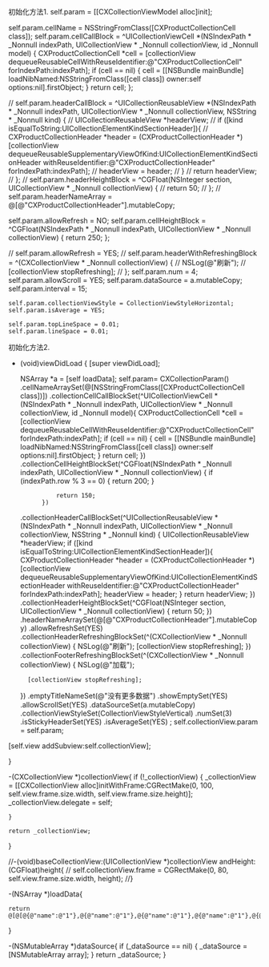 
 初始化方法1.
 self.param = [[CXCollectionViewModel alloc]init];
    
 self.param.cellName = NSStringFromClass([CXProductCollectionCell class]);
 self.param.cellCallBlock = ^UICollectionViewCell *(NSIndexPath * _Nonnull indexPath, UICollectionView * _Nonnull collectionView, id  _Nonnull model) {
        CXProductCollectionCell *cell = [collectionView dequeueReusableCellWithReuseIdentifier:@"CXProductCollectionCell" forIndexPath:indexPath];
            if (cell == nil) {
                cell = [[NSBundle mainBundle] loadNibNamed:NSStringFromClass([cell class]) owner:self options:nil].firstObject;
            }
            return cell;
    };
    
//    self.param.headerCallBlock = ^UICollectionReusableView *(NSIndexPath * _Nonnull indexPath, UICollectionView * _Nonnull collectionView, NSString * _Nonnull kind) {
//        UICollectionReusableView *headerView;
//        if ([kind isEqualToString:UICollectionElementKindSectionHeader]){
//            CXProductCollectionHeader *header = (CXProductCollectionHeader *)[collectionView dequeueReusableSupplementaryViewOfKind:UICollectionElementKindSectionHeader withReuseIdentifier:@"CXProductCollectionHeader" forIndexPath:indexPath];
//              headerView = header;
//         }
//        return headerView;
//    };
//    self.param.headerHeightBlock = ^CGFloat(NSInteger section, UICollectionView * _Nonnull collectionView) {
//        return 50;
//    };
//    self.param.headerNameArray = @[@"CXProductCollectionHeader"].mutableCopy;
    

 self.param.allowRefresh = NO;
    self.param.cellHeightBlock = ^CGFloat(NSIndexPath * _Nonnull indexPath, UICollectionView * _Nonnull collectionView) {
        return 250;
    };

//    self.param.allowRefresh = YES;
//    self.param.headerWithRefreshingBlock = ^(CXCollectionView * _Nonnull collectionView) {
//        NSLog(@"刷新");
//        [collectionView stopRefreshing];
//    };
    self.param.num = 4;
    self.param.allowScroll = YES;
    self.param.dataSource = a.mutableCopy;
    self.param.interval = 15;

    
    
    self.param.collectionViewStyle = CollectionViewStyleHorizontal;
    self.param.isAverage = YES;
    
    self.param.topLineSpace = 0.01;
    self.param.lineSpace = 0.01;
    
    
    
    
    


 初始化方法2.

- (void)viewDidLoad
{
    [super viewDidLoad];
    
    NSArray *a = [self loadData];
    self.param=
    CXCollectionParam()
    .cellNameArraySet(@[NSStringFromClass([CXProductCollectionCell class])])
    .collectionCellCallBlockSet(^UICollectionViewCell *(NSIndexPath * _Nonnull indexPath, UICollectionView * _Nonnull collectionView, id  _Nonnull model){
                CXProductCollectionCell *cell = [collectionView dequeueReusableCellWithReuseIdentifier:@"CXProductCollectionCell" forIndexPath:indexPath];
                    if (cell == nil) {
                        cell = [[NSBundle mainBundle] loadNibNamed:NSStringFromClass([cell class]) owner:self options:nil].firstObject;
                    }
                    return cell;
    })
    .collectionCellHeightBlockSet(^CGFloat(NSIndexPath * _Nonnull indexPath, UICollectionView * _Nonnull collectionView) {
        if (indexPath.row % 3 == 0) {
            return 200;
        }
        
                return 150;
            })
    .collectionHeaderCallBlockSet(^UICollectionReusableView *(NSIndexPath * _Nonnull indexPath, UICollectionView * _Nonnull collectionView, NSString * _Nonnull kind) {
                UICollectionReusableView *headerView;
                if ([kind isEqualToString:UICollectionElementKindSectionHeader]){
                    CXProductCollectionHeader *header = (CXProductCollectionHeader *)[collectionView dequeueReusableSupplementaryViewOfKind:UICollectionElementKindSectionHeader withReuseIdentifier:@"CXProductCollectionHeader" forIndexPath:indexPath];
                      headerView = header;
                 }
                return headerView;
            })
        .collectionHeaderHeightBlockSet(^CGFloat(NSInteger section, UICollectionView * _Nonnull collectionView) {
                    return 50;
                })
    .headerNameArraySet(@[@"CXProductCollectionHeader"].mutableCopy)
    .allowRefreshSet(YES)
    .collectionHeaderRefreshingBlockSet(^(CXCollectionView * _Nonnull collectionView) {
                NSLog(@"刷新");
                [collectionView stopRefreshing];
            })
    .collectionFooterRefreshingBlockSet(^(CXCollectionView * _Nonnull collectionView) {
        NSLog(@"加载");
        
        
        
        [collectionView stopRefreshing];
    })
    .emptyTitleNameSet(@"没有更多数据")
    .showEmptySet(YES)
    .allowScrollSet(YES)
    .dataSourceSet(a.mutableCopy)
    .collectionViewStyleSet(CollectionViewStyleVertical)
    .numSet(3)
    .isStickyHeaderSet(YES)
    .isAverageSet(YES)
    ;
 self.collectionView.param = self.param;
   
 [self.view addSubview:self.collectionView];
 
    
}


-(CXCollectionView *)collectionView{
    if (!_collectionView) {
        _collectionView = [[CXCollectionView alloc]initWithFrame:CGRectMake(0, 100, self.view.frame.size.width, self.view.frame.size.height)];
        _collectionView.delegate = self;
        
    }
    
    return _collectionView;
}

//-(void)baseCollectionView:(UICollectionView *)collectionView andHeight:(CGFloat)height{
//    self.collectionView.frame = CGRectMake(0, 80, self.view.frame.size.width, height);
//}




-(NSArray *)loadData{
    
    return @[@[@{@"name":@"1"},@{@"name":@"1"},@{@"name":@"1"},@{@"name":@"1"},@{@"name":@"1"},@{@"name":@"1"},@{@"name":@"1"},@{@"name":@"1"},@{@"name":@"1"},@{@"name":@"1"},@{@"name":@"1"},@{@"name":@"1"},@{@"name":@"1"},@{@"name":@"1"},@{@"name":@"1"},@{@"name":@"1"},@{@"name":@"1"},@{@"name":@"1"},@{@"name":@"1"},@{@"name":@"1"},@{@"name":@"1"},@{@"name":@"1"}]];
    
    
    
}

-(NSMutableArray *)dataSource{
    if (_dataSource == nil) {
        _dataSource = [NSMutableArray array];
    }
    return _dataSource;
}

